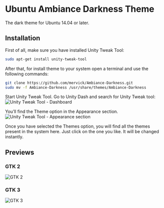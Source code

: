 # Ubuntu Ambiance Darkness Theme 
The dark theme for Ubuntu 14.04 or later.

## Installation

First of all, make sure you have installed Unity Tweak Tool:
```bash
sudo apt-get install unity-tweak-tool
```

After that, for install theme to your system open a terminal and use the following commands:
```bash
git clone https://github.com/mervick/Ambiance-Darkness.git
sudo mv -f Ambiance-Darkness /usr/share/themes/Ambiance-Darkness
```

Start Unity Tweak Tool. Go to Unity Dash and search for Unity Tweak tool:  
![Unity Tweak Tool - Dashboard](http://itsfoss.itsfoss.netdna-cdn.com/wp-content/uploads/2013/11/Unity-Tweak-Tool.jpeg)

You’ll find the Theme option in the Appearance section.  
![Unity Tweak Tool - Appearance section](http://itsfoss.itsfoss.netdna-cdn.com/wp-content/uploads/2013/11/Unity_tweak_tool_1.jpeg)

Once you have selected the Themes option, you will find all the themes present in the system here. 
Just click on the one you like. It will be changed instantly. 

## Previews
### GTK 2
![GTK 2](https://raw.githubusercontent.com/mervick/Ambiance-Darkness/master/previews/gtk2.png)
### GTK 3
![GTK 3](https://raw.githubusercontent.com/mervick/Ambiance-Darkness/master/previews/gtk3.png)